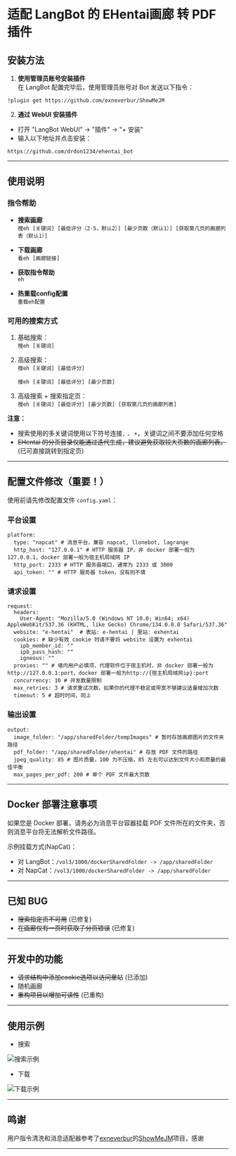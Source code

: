 # 适配 LangBot 的 EHentai画廊 转 PDF 插件

## 安装方法

1. **使用管理员账号安装插件**  
在 LangBot 配置完毕后，使用管理员账号对 Bot 发送以下指令：
```
!plugin get https://github.com/exneverbur/ShowMeJM
```
2. **通过 WebUI 安装插件**  
- 打开 "LangBot WebUI" -> "插件" -> "+ 安装"  
- 输入以下地址并点击安装：
```
https://github.com/drdon1234/ehentai_bot
```

---

## 使用说明

### 指令帮助

- **搜索画廊**  
```搜eh [关键词] [最低评分（2-5，默认2）] [最少页数（默认1）] [获取第几页的画廊列表（默认1）]```

- **下载画廊**  
```看eh [画廊链接]```

- **获取指令帮助**  
```eh```

- **热重载config配置**  
```重载eh配置```

### 可用的搜索方式

1. 基础搜索：  
```搜eh [关键词]```

2. 高级搜索：  
```搜eh [关键词] [最低评分]```
 
    ```搜eh [关键词] [最低评分] [最少页数]```

4. 高级搜索 + 搜索指定页：  
```搜eh [关键词] [最低评分] [最少页数] [获取第几页的画廊列表]```

**注意：**  
- 搜索使用的多关键词使用以下符号连接`,` `，` `+`，关键词之间不要添加任何空格
- ~~EHentai 的分页目录仅能通过迭代生成，建议避免获取较大页数的画廊列表。~~ (已可直接跳转到指定页)

---

## 配置文件修改（重要！）

使用前请先修改配置文件 `config.yaml`：

### 平台设置
```
platform:
  type: "napcat" # 消息平台，兼容 napcat, llonebot, lagrange
  http_host: "127.0.0.1" # HTTP 服务器 IP，非 docker 部署一般为 127.0.0.1，docker 部署一般为宿主机局域网 IP
  http_port: 2333 # HTTP 服务器端口，通常为 2333 或 3000
  api_token: "" # HTTP 服务器 token，没有则不填
```

### 请求设置
```
request:
  headers:
    User-Agent: "Mozilla/5.0 (Windows NT 10.0; Win64; x64) AppleWebKit/537.36 (KHTML, like Gecko) Chrome/134.0.0.0 Safari/537.36"
  website: "e-hentai"  # 表站: e-hentai | 里站: exhentai
  cookies: # 缺少有效 cookie 时请不要将 website 设置为 exhentai
    ipb_member_id: ""
    ipb_pass_hash: ""
    igneous: ""
  proxies: "" # 墙内用户必填项，代理软件位于宿主机时，非 docker 部署一般为http://127.0.0.1:port，docker 部署一般为http://{宿主机局域网ip}:port
  concurrency: 10 # 并发数量限制
  max_retries: 3 # 请求重试次数，如果你的代理不稳定或带宽不够建议适量增加次数
  timeout: 5 # 超时时间，同上
```

### 输出设置
```
output:
  image_folder: "/app/sharedFolder/tempImages" # 暂时存放画廊图片的文件夹路径
  pdf_folder: "/app/sharedFolder/ehentai" # 存放 PDF 文件的路径
  jpeg_quality: 85 # 图片质量，100 为不压缩，85 左右可以达到文件大小和质量的最佳平衡
  max_pages_per_pdf: 200 # 单个 PDF 文件最大页数
```

---

## Docker 部署注意事项

如果您是 Docker 部署，请务必为消息平台容器挂载 PDF 文件所在的文件夹，否则消息平台将无法解析文件路径。

示例挂载方式(NapCat)：
- 对 LangBot：`/vol3/1000/dockerSharedFolder -> /app/sharedFolder`
- 对 NapCat：`/vol3/1000/dockerSharedFolder -> /app/sharedFolder`

---

## 已知 BUG

- ~~搜索指定页不可用~~ (已修复)
- ~~在画廊仅有一页时获取子分页错误~~ (已修复)

---

## 开发中的功能

- ~~请求结构中添加cookie选项以访问里站~~ (已添加)
- 随机画廊
- ~~重构项目以增加可读性~~ (已重构)

---

## 使用示例
- 搜索  

![搜索示例](https://github.com/user-attachments/assets/68f7c828-5891-4b2e-abc3-f17e3b57eb37)

- 下载  

![下载示例](https://github.com/user-attachments/assets/f5f6085a-078c-4235-9bff-51e635bba3d6)

---

## 鸣谢

用户指令清洗和消息适配器参考了[exneverbur](https://github.com/exneverbur)的[ShowMeJM](https://github.com/exneverbur/ShowMeJM)项目，感谢

---
